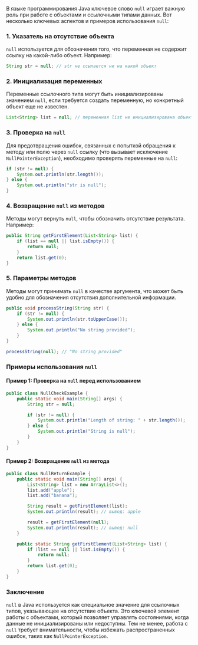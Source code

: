 В языке программирования Java ключевое слово `null` играет важную роль при работе с объектами и ссылочными типами данных. Вот несколько ключевых аспектов и примеров использования `null`:

### 1. Указатель на отсутствие объекта

`null` используется для обозначения того, что переменная не содержит ссылку на какой-либо объект. Например:

```java
String str = null; // str не ссылается ни на какой объект
```

### 2. Инициализация переменных

Переменные ссылочного типа могут быть инициализированы значением `null`, если требуется создать переменную, но конкретный объект еще не известен.

```java
List<String> list = null; // переменная list не инициализирована объектом
```

### 3. Проверка на `null`

Для предотвращения ошибок, связанных с попыткой обращения к методу или полю через `null` ссылку (что вызывает исключение `NullPointerException`), необходимо проверять переменные на `null`:

```java
if (str != null) {
    System.out.println(str.length());
} else {
    System.out.println("str is null");
}
```

### 4. Возвращение `null` из методов

Методы могут вернуть `null`, чтобы обозначить отсутствие результата. Например:

```java
public String getFirstElement(List<String> list) {
    if (list == null || list.isEmpty()) {
        return null;
    }
    return list.get(0);
}
```

### 5. Параметры методов

Методы могут принимать `null` в качестве аргумента, что может быть удобно для обозначения отсутствия дополнительной информации.

```java
public void processString(String str) {
    if (str != null) {
        System.out.println(str.toUpperCase());
    } else {
        System.out.println("No string provided");
    }
}

processString(null); // "No string provided"
```

### Примеры использования `null`

#### Пример 1: Проверка на `null` перед использованием

```java
public class NullCheckExample {
    public static void main(String[] args) {
        String str = null;

        if (str != null) {
            System.out.println("Length of string: " + str.length());
        } else {
            System.out.println("String is null");
        }
    }
}
```

#### Пример 2: Возвращение `null` из метода

```java
public class NullReturnExample {
    public static void main(String[] args) {
        List<String> list = new ArrayList<>();
        list.add("apple");
        list.add("banana");

        String result = getFirstElement(list);
        System.out.println(result); // вывод: apple

        result = getFirstElement(null);
        System.out.println(result); // вывод: null
    }

    public static String getFirstElement(List<String> list) {
        if (list == null || list.isEmpty()) {
            return null;
        }
        return list.get(0);
    }
}
```

### Заключение

`null` в Java используется как специальное значение для ссылочных типов, указывающее на отсутствие объекта. Это ключевой элемент работы с объектами, который позволяет управлять состояниями, когда данные не инициализированы или недоступны. Тем не менее, работа с `null` требует внимательности, чтобы избежать распространенных ошибок, таких как `NullPointerException`.